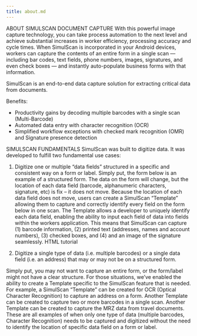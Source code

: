 ```yaml
---
title: about.md
---
```

ABOUT SIMULSCAN DOCUMENT CAPTURE
With this powerful image capture technology, you can take process automation to the next level and achieve substantial increases in worker efficiency, processing accuracy and cycle times. When SimulScan is incorporated in your Android devices, workers can capture the contents of an entire form in a single scan — including bar codes, text fields, phone numbers, images, signatures, and even check boxes — and instantly auto-populate business forms with that information.

SimulScan is an end-to-end data capture solution for extracting critical data from documents.

Benefits:
- Productivity gains by decoding multiple barcodes with a single scan (Multi-Barcode)
- Automated data entry with character recognition (OCR)
- Simplified workflow exceptions with checked mark recognition (OMR) and Signature presence detection

SIMULSCAN FUNDAMENTALS
SimulScan was built to digitize data. It was developed to fulfill two fundamental use cases:

1. Digitize one or multiple “data fields” structured in a specific and consistent way on a form or label.
Simply put, the form below is an example of a structured form. The data on the form will change, but the location of each data field (barcode, alphanumeric characters, signature, etc) is fix – it does not move. Because the location of each data field does not move, users can create a SimulScan “Template” allowing them to capture and correctly identify every field on the form below in one scan. The Template allows a developer to uniquely identify each data field, enabling the ability to input each field of data into fields within the workers application. This means that SimulScan can capture (1) barcode information, (2) printed text (addresses, names and account numbers), (3) checked boxes, and (4) and an image of the signature seamlessly.
HTML tutorial

2. Digitize a single type of data (i.e. multiple barcodes) or a single data field (i.e. an address) that may or may not be on a structured form.

Simply put, you may not want to capture an entire form, or the form/label might not have a clear structure. For those situations, we’ve enabled the ability to create a Template specific to the SimulScan feature that is needed. For example, a SimulScan “Template” can be created for OCR (Optical Character Recognition) to capture an address on a form. Another Template can be created to capture two or more barcodes in a single scan. Another Template can be created to capture the MRZ data from travel documents. These are all examples of when only one type of data (multiple barcodes, Character Recognition) needs to be captured and digitized without the need to identify the location of specific data field on a form or label.
